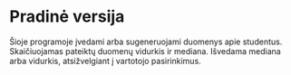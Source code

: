 # Pradinė versija
Šioje programoje įvedami arba sugeneruojami duomenys apie studentus.
Skaičiuojamas pateiktų duomenų vidurkis ir mediana.
Išvedama mediana arba vidurkis, atsižvelgiant į vartotojo pasirinkimus.
